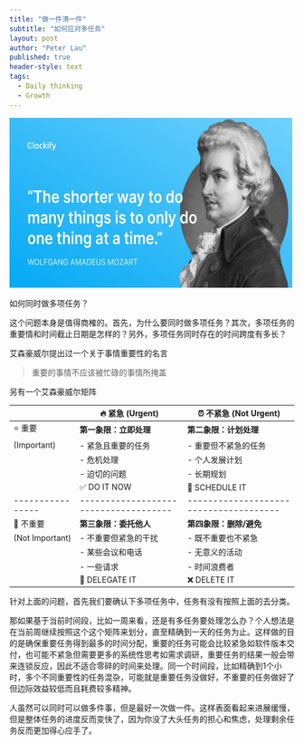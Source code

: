 ```yaml
---
title: "做一件清一件"
subtitle: "如何应对多任务"
layout: post
author: "Peter Lau"
published: true
header-style: text
tags:
  - Daily thinking
  - Growth
---
```


<div>
  <img class="One at a time" src="/img/growth/Mozzart.jpg" width="500" height="300" alt="One at a time">
</div>


如何同时做多项任务？

这个问题本身是值得商榷的。首先，为什么要同时做多项任务？其次，多项任务的重要情和时间截止日期是怎样的？另外，多项任务同时存在的时间跨度有多长？

艾森豪威尔提出过一个关于事情重要性的名言

>重要的事情不应该被忙碌的事情所掩盖

另有一个艾森豪威尔矩阵

|                | 🔥 紧急 (Urgent)                     | ⏰ 不紧急 (Not Urgent)                |
|----------------|-------------------------------------|--------------------------------------|
| ⭐ 重要        | **第一象限：立即处理**              | **第二象限：计划处理**               |
| (Important)    | - 紧急且重要的任务                  | - 重要但不紧急的任务                 |
|                | - 危机处理                          | - 个人发展计划                       |
|                | - 迫切的问题                        | - 长期规划                           |
|                | ✅ DO IT NOW                        | 📅 SCHEDULE IT                       |
|----------------|-------------------------------------|--------------------------------------|
| 📌 不重要      | **第三象限：委托他人**              | **第四象限：删除/避免**              |
| (Not Important)| - 不重要但紧急的干扰                | - 既不重要也不紧急                   |
|                | - 某些会议和电话                    | - 无意义的活动                       |
|                | - 一些请求                          | - 时间浪费者                         |
|                | 👥 DELEGATE IT                      | ❌ DELETE IT                         |


针对上面的问题，首先我们要确认下多项任务中，任务有没有按照上面的去分类。

那如果基于当前时间段，比如一周来看，还是有多任务要处理怎么办？个人想法是在当前周继续按照这个这个矩阵来划分，直至精确到一天的任务为止。这样做的目的是确保重要任务得到最多的时间分配，重要的任务可能会比较紧急如软件版本交付，也可能不紧急但需要更多的系统性思考如需求调研，重要任务的结果一般会带来连锁反应，因此不适合零碎的时间来处理。同一个时间段，比如精确到1个小时，多个不同重要性的任务混杂，可能就是重要任务没做好，不重要的任务做好了但边际效益较低而且耗费较多精神。

人虽然可以同时可以做多件事，但是最好一次做一件。这样表面看起来进展缓慢，但是整体任务的进度反而变快了，因为你没了大头任务的担心和焦虑，处理剩余任务反而更加得心应手了。

